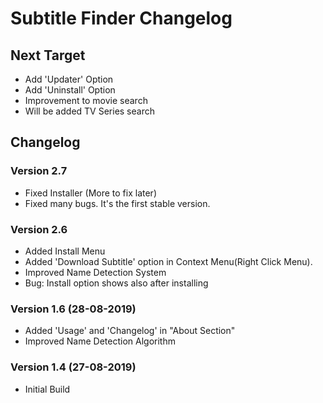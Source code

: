 # Subtitle Finder Changelog


## Next Target
 * Add 'Updater' Option
 * Add 'Uninstall' Option
 * Improvement to movie search
 * Will be added TV Series search


## Changelog

### Version 2.7
 * Fixed Installer (More to fix later)
 * Fixed many bugs. It's the first stable version.

### Version 2.6
 * Added Install Menu
 * Added 'Download Subtitle' option in Context Menu(Right Click Menu).
 * Improved Name Detection System
 * Bug: Install option shows also after installing

### Version 1.6 (28-08-2019)
 * Added 'Usage' and 'Changelog' in "About Section"
 * Improved Name Detection Algorithm


### Version 1.4 (27-08-2019)
 * Initial Build
